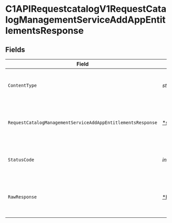 # C1APIRequestcatalogV1RequestCatalogManagementServiceAddAppEntitlementsResponse


## Fields

| Field                                                                                                                                                        | Type                                                                                                                                                         | Required                                                                                                                                                     | Description                                                                                                                                                  |
| ------------------------------------------------------------------------------------------------------------------------------------------------------------ | ------------------------------------------------------------------------------------------------------------------------------------------------------------ | ------------------------------------------------------------------------------------------------------------------------------------------------------------ | ------------------------------------------------------------------------------------------------------------------------------------------------------------ |
| `ContentType`                                                                                                                                                | *string*                                                                                                                                                     | :heavy_check_mark:                                                                                                                                           | HTTP response content type for this operation                                                                                                                |
| `RequestCatalogManagementServiceAddAppEntitlementsResponse`                                                                                                  | [*shared.RequestCatalogManagementServiceAddAppEntitlementsResponse](../../../pkg/models/shared/requestcatalogmanagementserviceaddappentitlementsresponse.md) | :heavy_minus_sign:                                                                                                                                           | Empty response with a status code indicating success.                                                                                                        |
| `StatusCode`                                                                                                                                                 | *int*                                                                                                                                                        | :heavy_check_mark:                                                                                                                                           | HTTP response status code for this operation                                                                                                                 |
| `RawResponse`                                                                                                                                                | [*http.Response](https://pkg.go.dev/net/http#Response)                                                                                                       | :heavy_minus_sign:                                                                                                                                           | Raw HTTP response; suitable for custom response parsing                                                                                                      |
